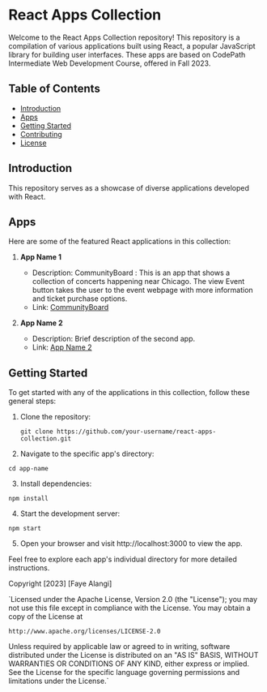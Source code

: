 # React Apps Collection

Welcome to the React Apps Collection repository! This repository is a compilation of various applications built using React, a popular JavaScript library for building user interfaces.
These apps are based on CodePath Intermediate Web Development Course, offered in Fall 2023.

## Table of Contents

- [Introduction](#introduction)
- [Apps](#apps)
- [Getting Started](#getting-started)
- [Contributing](#contributing)
- [License](#license)

## Introduction

This repository serves as a showcase of diverse applications developed with React. 

## Apps

Here are some of the featured React applications in this collection:

1. **App Name 1**
   - Description: CommunityBoard : This is an app that shows a collection of concerts happening near Chicago. The view Event button takes the user to the event webpage with more information and ticket purchase options.
   - Link: [CommunityBoard](https://github.com/FayeAlangi/Frontend/tree/main/CommunityBoard)

2. **App Name 2**
   - Description: Brief description of the second app.
   - Link: [App Name 2](#)

<!-- Add more apps as needed -->

## Getting Started

To get started with any of the applications in this collection, follow these general steps:

1. Clone the repository:
   
   `git clone https://github.com/your-username/react-apps-collection.git`

2. Navigate to the specific app's directory:

`cd app-name`

3. Install dependencies:

`npm install`

4. Start the development server:

`npm start`

5. Open your browser and visit http://localhost:3000 to view the app.

Feel free to explore each app's individual directory for more detailed instructions.

Copyright [2023] [Faye Alangi]

`Licensed under the Apache License, Version 2.0 (the "License");
you may not use this file except in compliance with the License.
You may obtain a copy of the License at

    http://www.apache.org/licenses/LICENSE-2.0

Unless required by applicable law or agreed to in writing, software
distributed under the License is distributed on an "AS IS" BASIS,
WITHOUT WARRANTIES OR CONDITIONS OF ANY KIND, either express or implied.
See the License for the specific language governing permissions and
limitations under the License.`
